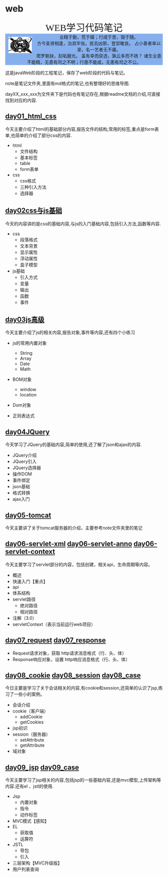 # web

<center><span style="font-family: Calibri;font-size: 30px">WEB学习代码笔记</span></center>
<div style="background:#86b0ed;width: 100%;">
<img src="ico.png" style="margin: 10px;width: 75px;float: left"  />
<center>
<span style="align:left">
业精于勤，荒于嬉；行成于思，毁于随。<br>
方今圣贤相逢，治具毕张。拔去凶邪，登崇畯良。
占小善者率以录，名一艺者无不庸。<br>爬罗剔抉，刮垢磨光。
盖有幸而获选，孰云多而不扬？
诸生业患不能精，无患有司之不明；行患不能成，无患有司之不公。
</span>
</center>
</div>

这是javaWeb阶段的工程笔记，保存了web阶段的代码与笔记。

note是笔记文件夹,里面有md格式的笔记,也有整理好的思维导图.

dayXX_xxx_xxx为文件夹下是代码也有笔记存在,根据readme文档的介绍,可直接找到对应的内容.

## [day01_html_css](https://github.com/mr-yhl/web/tree/master/day01_html%26css)

今天主要介绍了html的基础部分内容,报告文件的结构,常用的标签,重点是form表单,也简单的介绍了部分css的内容.

+ html
  + 文件结构
  + 基本标签
  + table
  + form表单
+ css
  + css格式
  + 三种引入方法
  + 选择器

## [day02css与js基础](https://github.com/mr-yhl/web/tree/master/day02_css%26js)

今天的内容讲的是css的基础内容,与js的入门基础内容,包括引入方法,函数等内容.

+ css 
  + 段落格式
  + 文本背景
  + 显示属性
  + 浮动属性
  + 盒子模型
+ js基础
  + 引入方式
  + 变量
  + 输出
  + 函数
  + 事件

## [day03js高级](https://github.com/mr-yhl/web/tree/master/day03_js)

今天主要介绍了js的相关内容,报告对象,事件等内容,还有四个小练习

+ js的常用内置对象

  + String
  + Array
  + Date
  + Math

+ BOM对象

  + window
  + location

+ Dom对象

+ 正则表达式

## [day04JQuery](https://github.com/mr-yhl/web/tree/master/day04_jquery)

今天学习了JQuery的基础内容,简单的使用,还了解了json和ajax的内容.

+ JQuery介绍
+ JQuery引入
+ JQuery选择器
+ 操作DOM
+ 事件绑定
+ json基础
+ 格式转换
+ ajax入门

## [day05-tomcat](https://github.com/mr-yhl/web/tree/master/day05-tomcat)

今天主要讲了关于tomcat服务器的介绍，主要参考note文件夹里的笔记

## [day06-servlet-xml](https://github.com/mr-yhl/web/tree/master/day06-servlet-xml)  [day06-servlet-anno](https://github.com/mr-yhl/web/tree/master/day06-servlet-anno)  [day06-servlet-context](https://github.com/mr-yhl/web/tree/master/day06-servlet-context)

今天主要学习了servlet部分的内容，包括创建，相关api，生命周期等内容。

+ 概述
+ 快速入门【重点】
+ api
+ 体系结构
+ servlet路径
  + 绝对路径
  + 相对路径
+ 注解（3.0）
+ servletContext（表示当前运行web项目）

## [day07_request](https://github.com/mr-yhl/web/tree/master/day07_request)  [day07_response](https://github.com/mr-yhl/web/tree/master/day07_response)

+ Request请求对象，获取  http请求消息格式（行、头、体）
+ Response响应对象，设置  http响应消息格式（行、头、体）

## [day08_cookie](https://github.com/mr-yhl/web/tree/master/day08_cookie)  [day08_session](https://github.com/mr-yhl/web/tree/master/day08_session) [day08_case](https://github.com/mr-yhl/web/tree/master/day08_case)

今日主要是学习了关于会话相关的内容,有cookie和session,还简单的认识了jsp,练习了一些小的案例。

+ 会话介绍
+ cookie（客户端）
  - addCookie
  - getCookies
+ jsp初识
+ session（服务器）
  - setAttribute
  - getAttribute
+ 域对象

## [day09_jsp](https://github.com/mr-yhl/web/tree/master/day09_jsp)  [day09_case](https://github.com/mr-yhl/web/tree/master/day09_case)

今天主要学习了jsp相关的内容,包括jsp的一些基础内容,还是mvc模型,上传架构等内容.还有el 、jstl的使用.

+ Jsp
  + 内置对象
  + 指令
  + 动作标签
+ MVC模式【感知】
+ EL
  + 获取值
  + 运算符
+ JSTL
  + 导包
  + 引入
+ 三层架构【MVC升级版】
+ 用户列表查询

